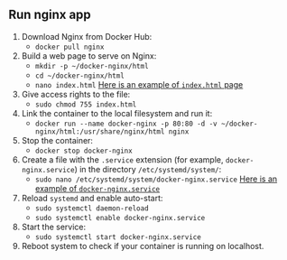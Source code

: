 ## Run nginx app

1. Download Nginx from Docker Hub:
   - `docker pull nginx`
2. Build a web page to serve on Nginx:
   - `mkdir -p ~/docker-nginx/html`
   - `cd ~/docker-nginx/html`
   - `nano index.html`
   [Here is an example of `index.html` page](https://github.com/exzvor/freedevopsworkspace/tree/main/devops_grades/elementary_grade/take_07/index.html)
3. Give access rights to the file:
   - `sudo chmod 755 index.html`
4. Link the container to the local filesystem and run it:
   - `docker run --name docker-nginx -p 80:80 -d -v ~/docker-nginx/html:/usr/share/nginx/html nginx`
5. Stop the container:
   - `docker stop docker-nginx`
6. Create a file with the `.service` extension (for example, `docker-nginx.service`) in the directory `/etc/systemd/system/`:
   - `sudo nano /etc/systemd/system/docker-nginx.service`
   [Here is an example of `docker-nginx.service`](https://github.com/exzvor/freedevopsworkspace/tree/main/devops_grades/elementary_grade/take_07/docker-nginx.service)
7. Reload `systemd` and enable auto-start:
   - `sudo systemctl daemon-reload` 
   - `sudo systemctl enable docker-nginx.service`
8. Start the service:
   - `sudo systemctl start docker-nginx.service`
9. Reboot system to check if your container is running on localhost.

